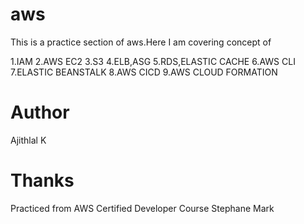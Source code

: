# aws
This is a practice section of aws.Here I am covering concept of 

  1.IAM
  2.AWS EC2
  3.S3
  4.ELB,ASG
  5.RDS,ELASTIC CACHE
  6.AWS CLI
  7.ELASTIC BEANSTALK
  8.AWS CICD
  9.AWS CLOUD FORMATION
  
  # Author
  Ajithlal K
  
  # Thanks
  Practiced from AWS Certified Developer Course Stephane Mark
  

  
  
